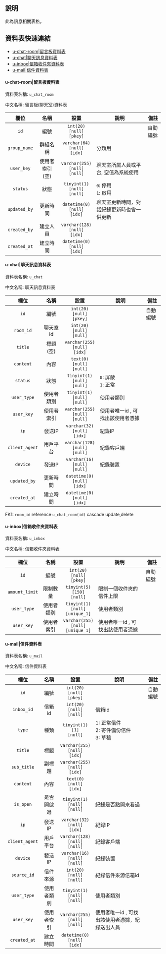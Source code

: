 ## 說明 <!-- omit in toc -->

此為訊息相關表格。

## 資料表快速連結<!-- omit in toc -->

- [u-chat-room|留言板資料表](#u-chat-room%e7%95%99%e8%a8%80%e6%9d%bf%e8%b3%87%e6%96%99%e8%a1%a8)
- [u-chat|聊天訊息資料表](#u-chat%e8%81%8a%e5%a4%a9%e8%a8%8a%e6%81%af%e8%b3%87%e6%96%99%e8%a1%a8)
- [u-inbox|信箱收件夾資料表](#u-inbox%e4%bf%a1%e7%ae%b1%e6%94%b6%e4%bb%b6%e5%a4%be%e8%b3%87%e6%96%99%e8%a1%a8)
- [u-mail|信件資料表](#u-mail%e4%bf%a1%e4%bb%b6%e8%b3%87%e6%96%99%e8%a1%a8)

#### u-chat-room|留言板資料表

資料表名稱: `u_chat_room`

中文名稱: 留言板(聊天室)資料表

|     欄位     |      名稱      |                  設置                  | 說明                                       | 備註     |
| :----------: | :------------: | :------------------------------------: | ------------------------------------------ | -------- |
|     `id`     |      編號      |   `int(20)`<br>`[null]`<br>`[pkey]`    | &nbsp;                                     | 自動編號 |
| `group_name` |    群組名稱    |  `varchar(64)`<br>`[null]`<br>`[idx]`  | 分類用                                     | &nbsp;   |
|  `user_key`  | 使用者索引(空) | `varchar(255)`<br>`[null]`<br>`[null]` | 聊天室所屬人員或平台, 空值為系統使用       | &nbsp;   |
|   `status`   |      狀態      |  `tinyint(1)`<br>`[null]`<br>`[null]`  | `0`: 停用 <br> `1`: 啟用                   | &nbsp;   |
| `updated_by` |    更新時間    |  `datetime(0)`<br>`[null]`<br>`[idx]`  | 聊天室更新時間，對話紀錄更新時也會一併更新 | &nbsp;   |
| `created_by` |    建立人員    | `varchar(128)`<br>`[null]`<br>`[idx]`  | &nbsp;                                     | &nbsp;   |
| `created_at` |    建立時間    |  `datetime(0)`<br>`[null]`<br>`[idx]`  | &nbsp;                                     | &nbsp;   |

#### u-chat|聊天訊息資料表

資料表名稱: `u_chat`

中文名稱: 聊天訊息資料表

|      欄位      |    名稱    |                  設置                  | 說明                              | 備註     |
| :------------: | :--------: | :------------------------------------: | --------------------------------- | -------- |
|      `id`      |    編號    |   `int(20)`<br>`[null]`<br>`[pkey]`    | &nbsp;                            | 自動編號 |
|   `room_id`    |  聊天室id  |   `int(20)`<br>`[null]`<br>`[null]`    | &nbsp;                            | &nbsp;   |
|    `title`     |  標題(空)  | `varchar(255)`<br>`[null]`<br>`[idx]`  | &nbsp;                            | &nbsp;   |
|   `content`    |    內容    |   `text(0)`<br>`[null]`<br>`[null]`    | &nbsp;                            | &nbsp;   |
|    `status`    |    狀態    |  `tinyint(1)`<br>`[null]`<br>`[null]`  | `0`: 屏蔽 <br> `1`: 正常          | &nbsp;   |
|  `user_type`   | 使用者類別 |  `tinyint(1)`<br>`[null]`<br>`[null]`  | 使用者類別                        | &nbsp;   |
|   `user_key`   | 使用者索引 | `varchar(255)`<br>`[null]`<br>`[null]` | 使用者唯一id , 可找出該使用者憑據 | &nbsp;   |
|      `ip`      |   發送IP   |  `varchar(32)`<br>`[null]`<br>`[idx]`  | 紀錄IP                            | &nbsp;   |
| `client_agent` |  用戶平台  | `varchar(128)`<br>`[null]`<br>`[null]` | 紀錄客戶端                        | &nbsp;   |
|    `device`    |   發送IP   | `varchar(16)`<br>`[null]`<br>`[null]`  | 紀錄裝置                          | &nbsp;   |
|  `updated_by`  |  更新時間  |  `datetime(0)`<br>`[null]`<br>`[idx]`  | &nbsp;                            | &nbsp;   |
|  `created_at`  |  建立時間  |  `datetime(0)`<br>`[null]`<br>`[idx]`  | &nbsp;                            | &nbsp;   |

FK1: `room_id` reference `u_chat_room(id)` cascade update,delete

#### u-inbox|信箱收件夾資料表

資料表名稱: `u_inbox`

中文名稱: 信箱收件夾資料表

|      欄位      |    名稱    |                    設置                    | 說明                              | 備註     |
| :------------: | :--------: | :----------------------------------------: | --------------------------------- | -------- |
|      `id`      |    編號    |     `int(20)`<br>`[null]`<br>`[pkey]`      | &nbsp;                            | 自動編號 |
| `amount_limit` |  限制數量  |    `tinyint(5)`<br>`[150]`<br>`[null]`     | 限制一個收件夾的信件上限          | &nbsp;   |
|  `user_type`   | 使用者類別 |  `tinyint(1)`<br>`[null]`<br>`[unique_1]`  | 使用者類別                        | &nbsp;   |
|   `user_key`   | 使用者索引 | `varchar(255)`<br>`[null]`<br>`[unique_1]` | 使用者唯一id , 可找出該使用者憑據 | &nbsp;   |

#### u-mail|信件資料表

資料表名稱: `u_mail`

中文名稱: 信件資料表

|      欄位      |    名稱    |                  設置                  | 說明                                            | 備註     |
| :------------: | :--------: | :------------------------------------: | ----------------------------------------------- | -------- |
|      `id`      |    編號    |   `int(20)`<br>`[null]`<br>`[pkey]`    | &nbsp;                                          | 自動編號 |
|   `inbox_id`   |   信箱id   |   `int(20)`<br>`[null]`<br>`[null]`    | 信箱id                                          | &nbsp;   |
|     `type`     |    種類    |   `tinyint(1)`<br>`[1]`<br>`[null]`    | 1: 正常信件 <br>2: 寄件備份信件 <br>3: 草稿     | &nbsp;   |
|    `title`     |    標題    | `varchar(255)`<br>`[null]`<br>`[idx]`  | &nbsp;                                          | &nbsp;   |
|  `sub_title`   |   副標題   | `varchar(255)`<br>`[null]`<br>`[idx]`  | &nbsp;                                          | &nbsp;   |
|   `content`    |    內容    |    `text(0)`<br>`[null]`<br>`[idx]`    | &nbsp;                                          | &nbsp;   |
|   `is_open`    | 是否開啟過 |  `tinyint(1)`<br>`[null]`<br>`[null]`  | 紀錄是否點開來看過                              | &nbsp;   |
|      `ip`      |   發送IP   |  `varchar(32)`<br>`[null]`<br>`[idx]`  | 紀錄IP                                          | &nbsp;   |
| `client_agent` |  用戶平台  | `varchar(128)`<br>`[null]`<br>`[null]` | 紀錄客戶端                                      | &nbsp;   |
|    `device`    |   發送IP   | `varchar(16)`<br>`[null]`<br>`[null]`  | 紀錄裝置                                        | &nbsp;   |
|  `source_id`   |  信件來源  |   `int(20)`<br>`[null]`<br>`[null]`    | 紀錄信件來源信箱id                              | &nbsp;   |
|  `user_type`   | 使用者類別 |  `tinyint(1)`<br>`[null]`<br>`[null]`  | 使用者類別                                      | &nbsp;   |
|   `user_key`   | 使用者索引 | `varchar(255)`<br>`[null]`<br>`[null]` | 使用者唯一id , 可找出該使用者憑據，紀錄送出人員 | &nbsp;   |
|  `created_at`  |  建立時間  |  `datetime(0)`<br>`[null]`<br>`[idx]`  | &nbsp;                                          | &nbsp;   |